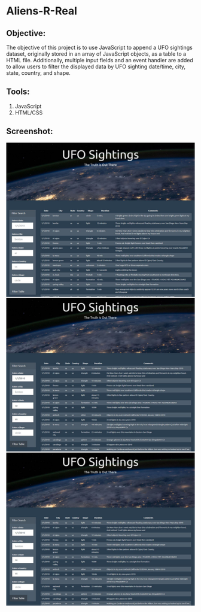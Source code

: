 # Aliens-R-Real

## **Objective:**
The objective of this project is to use JavaScript to append a UFO sightings dataset, originally stored in an array of JavaScript objects, as a table to a HTML file. Additionally, multiple input fields and an event handler are added to allow users to filter the displayed data by UFO sighting date/time, city, state, country, and shape.

## **Tools:**
1. JavaScript
2. HTML/CSS

## **Screenshot:**
![screenshot1.jpg](images/ufo_screenshot1.JPG)
![screenshot2.jpg](images/ufo_screenshot2.JPG)
![screenshot2.jpg](images/ufo_screenshot2.JPG)
